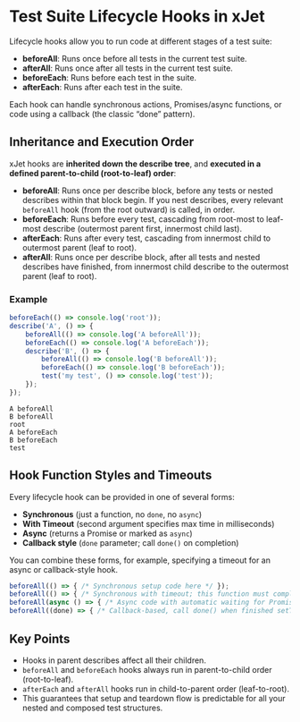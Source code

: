 # Test Suite Lifecycle Hooks in xJet

Lifecycle hooks allow you to run code at different stages of a test suite:

- **beforeAll**: Runs once before all tests in the current test suite.
- **afterAll**: Runs once after all tests in the current test suite.
- **beforeEach**: Runs before each test in the suite.
- **afterEach**: Runs after each test in the suite.

Each hook can handle synchronous actions, Promises/async functions,
or code using a callback (the classic “done” pattern).

## Inheritance and Execution Order

xJet hooks are **inherited down the describe tree**, and **executed in a defined parent-to-child (root-to-leaf) order**:

- **beforeAll**: Runs once per describe block, before any tests or nested describes within that block begin. If you nest describes,
    every relevant `beforeAll` hook (from the root outward) is called, in order.
- **beforeEach**: Runs before every test, cascading from root-most to leaf-most describe (outermost parent first, innermost child last).
- **afterEach**: Runs after every test, cascading from innermost child to outermost parent (leaf to root).
- **afterAll**: Runs once per describe block, after all tests and nested describes have finished, from innermost child describe to the outermost parent (leaf to root).

### Example

```ts
beforeEach(() => console.log('root'));
describe('A', () => {
    beforeAll(() => console.log('A beforeAll'));
    beforeEach(() => console.log('A beforeEach'));
    describe('B', () => {
        beforeAll(() => console.log('B beforeAll'));
        beforeEach(() => console.log('B beforeEach'));
        test('my test', () => console.log('test'));
    });
});
```

```text
A beforeAll
B beforeAll
root
A beforeEach
B beforeEach
test
```

## Hook Function Styles and Timeouts

Every lifecycle hook can be provided in one of several forms:

- **Synchronous** (just a function, no `done`, no `async`)
- **With Timeout** (second argument specifies max time in milliseconds)
- **Async** (returns a Promise or marked as `async`)
- **Callback style** (`done` parameter; call `done()` on completion)

You can combine these forms, for example, specifying a timeout for an async or callback-style hook.

```ts
beforeAll(() => { /* Synchronous setup code here */ });
beforeAll(() => { /* Synchronous with timeout; this function must complete in 5000ms */ }, 5000);
beforeAll(async () => { /* Async code with automatic waiting for Promise resolution */ });
beforeAll((done) => { /* Callback-based, call done() when finished setTimeout(done, 100); */ });
```

## Key Points

- Hooks in parent describes affect all their children.
- `beforeAll` and `beforeEach` hooks always run in parent-to-child order (root-to-leaf).
- `afterEach` and `afterAll` hooks run in child-to-parent order (leaf-to-root).
- This guarantees that setup and teardown flow is predictable for all your nested and composed test structures.
